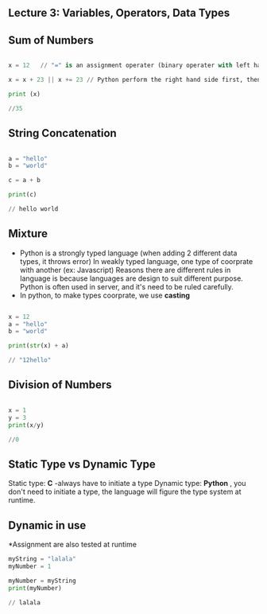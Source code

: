 Lecture 3: Variables, Operators, Data Types
----------------------------------------------

Sum of Numbers
-----------------

```python

x = 12   // "=" is an assignment operater (binary operater with left hand side and right)

x = x + 23 || x += 23 // Python perform the right hand side first, then assign it to x on the left

print (x) 

//35

```
String Concatenation
---------------------

```python

a = "hello"
b = "world"

c = a + b

print(c) 

// hello world

```



Mixture
----------
* Python is a strongly typed language (when adding 2 different data types, it throws error)
In weakly typed language, one type of coorprate with another (ex: Javascript)
Reasons there are different rules in language is because languages are design to suit different purpose. Python
is often used in server, and it's need to be ruled carefully.
* In python, to make types coorprate, we use **casting**

```python

x = 12
a = "hello"
b = "world"

print(str(x) + a)

// "12hello"

```

Division of Numbers
--------------------

```python

x = 1
y = 3
print(x/y)

//0


```

Static Type vs Dynamic Type
-------------------------------
Static type: **C** -always have to initiate a type
Dynamic type: **Python** , you don't need to initiate a type, the language will figure the type system at runtime.

Dynamic in use
----------------
*Assignment are also tested at runtime

```python
myString = "lalala"
myNumber = 1

myNumber = myString
print(myNumber)

// lalala
```






